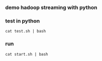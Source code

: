 ### demo hadoop streaming with python

### test in python 

	cat test.sh | bash

### run 

	cat start.sh | bash
